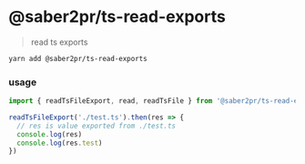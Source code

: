 # @saber2pr/ts-read-exports

> read ts exports

```bash
yarn add @saber2pr/ts-read-exports
```

### usage

```ts
import { readTsFileExport, read, readTsFile } from '@saber2pr/ts-read-exports'

readTsFileExport('./test.ts').then(res => {
  // res is value exported from ./test.ts
  console.log(res)
  console.log(res.test)
})
```